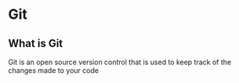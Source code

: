 # Git

## What is Git

Git is an open source version control that is used to keep track of the changes made to your code
